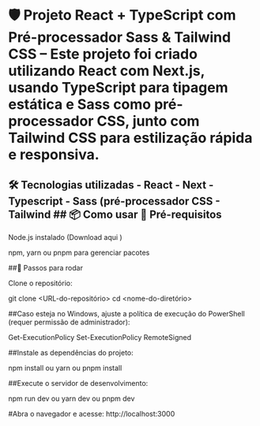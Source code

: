 # 🛡️ Projeto React + TypeScript com Pré-processador Sass & Tailwind CSS – Este projeto foi criado utilizando React com Next.js, usando TypeScript para tipagem estática e Sass como pré-processador CSS, junto com Tailwind CSS para estilização rápida e responsiva.
  ## 🛠️ Tecnologias utilizadas - React - Next - Typescript - Sass (pré-processador CSS - Tailwind ## 📦 Como usar 🔧 Pré-requisitos

Node.js instalado (Download aqui
)

npm, yarn ou pnpm para gerenciar pacotes

##🏁 Passos para rodar

Clone o repositório:

git clone <URL-do-repositório>
cd <nome-do-diretório>


##Caso esteja no Windows, ajuste a política de execução do PowerShell (requer permissão de administrador):

Get-ExecutionPolicy
Set-ExecutionPolicy RemoteSigned


##Instale as dependências do projeto:

npm install
ou
yarn
ou
pnpm install


##Execute o servidor de desenvolvimento:

npm run dev
 ou
yarn dev
 ou
pnpm dev


#Abra o navegador e acesse: http://localhost:3000


